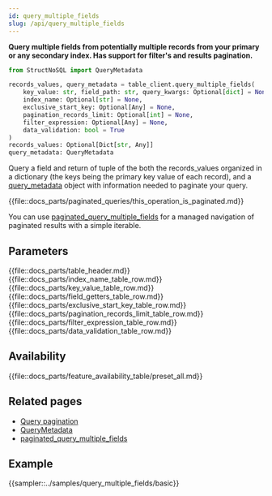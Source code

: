 ```yaml
---
id: query_multiple_fields
slug: /api/query_multiple_fields
---
```


**Query multiple fields from potentially multiple records from your primary or any secondary index. 
Has support for filter's and results pagination.**

```python
from StructNoSQL import QueryMetadata

records_values, query_metadata = table_client.query_multiple_fields(
    key_value: str, field_path: str, query_kwargs: Optional[dict] = None,
    index_name: Optional[str] = None,
    exclusive_start_key: Optional[Any] = None,
    pagination_records_limit: Optional[int] = None,
    filter_expression: Optional[Any] = None, 
    data_validation: bool = True
) 
records_values: Optional[Dict[str, Any]]
query_metadata: QueryMetadata
``` 

Query a field and return of tuple of the both the records_values organized in a dictionary (the keys being the primary key
value of each record), and a [query_metadata](../api/QueryMetadata) object with information needed to paginate your query. 

{{file::docs_parts/paginated_queries/this_operation_is_paginated.md}}

You can use [paginated_query_multiple_fields](../api/paginated_query_multiple_fields.md) for a managed navigation of 
paginated results with a simple iterable.

## Parameters
{{file::docs_parts/table_header.md}}
{{file::docs_parts/index_name_table_row.md}}
{{file::docs_parts/key_value_table_row.md}}
{{file::docs_parts/field_getters_table_row.md}}
{{file::docs_parts/exclusive_start_key_table_row.md}}
{{file::docs_parts/pagination_records_limit_table_row.md}}
{{file::docs_parts/filter_expression_table_row.md}}
{{file::docs_parts/data_validation_table_row.md}}
 
## Availability
{{file::docs_parts/feature_availability_table/preset_all.md}}

## Related pages
- [Query pagination](../basics/query_pagination)
- [QueryMetadata](../api/QueryMetadata)
- [paginated_query_multiple_fields](../api/paginated_query_multiple_fields)

## Example
{{sampler::../samples/query_multiple_fields/basic}}
 